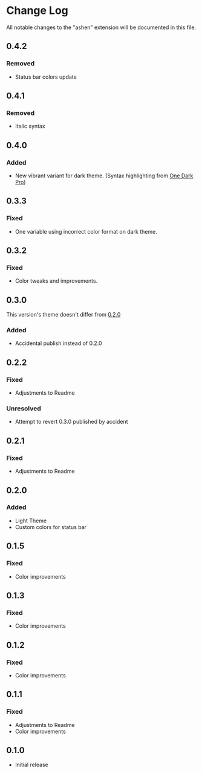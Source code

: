# Change Log

All notable changes to the "ashen" extension will be documented in this file.

## 0.4.2

### Removed

- Status bar colors update

## 0.4.1

### Removed

- Italic syntax

## 0.4.0

### Added

- New vibrant variant for dark theme. (Syntax highlighting from [One Dark Pro](https://marketplace.visualstudio.com/items?itemName=zhuangtongfa.Material-theme))

## 0.3.3

### Fixed

- One variable using incorrect color format on dark theme.

## 0.3.2

### Fixed

- Color tweaks and improvements.

## 0.3.0

This version's theme doesn't differ from [0.2.0](#020)

### Added

- Accidental publish instead of 0.2.0

## 0.2.2

### Fixed

- Adjustments to Readme

### Unresolved

- Attempt to revert 0.3.0 published by accident

## 0.2.1

### Fixed

- Adjustments to Readme

## 0.2.0

### Added

- Light Theme
- Custom colors for status bar

## 0.1.5

### Fixed

- Color improvements

## 0.1.3

### Fixed

- Color improvements

## 0.1.2

### Fixed

- Color improvements

## 0.1.1

### Fixed

- Adjustments to Readme
- Color improvements

## 0.1.0

- Initial release
